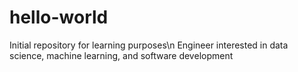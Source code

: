 # hello-world
Initial repository for learning purposes\n
Engineer interested in data science, machine learning, and software development
